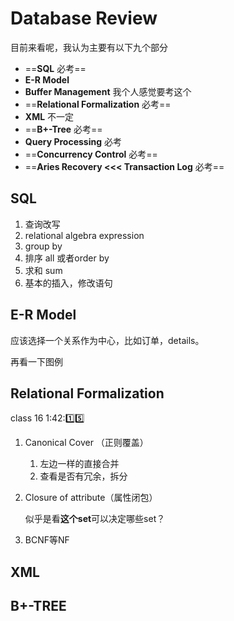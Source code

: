 # Database Review

目前来看呢，我认为主要有以下九个部分

* ==**SQL** 必考==
* **E-R Model**
* **Buffer Management** 我个人感觉要考这个
* ==**Relational Formalization** 必考==
* **XML** 不一定
* ==**B+-Tree** 必考==
* **Query Processing** 必考
* ==**Concurrency Control** 必考==
* ==**Aries Recovery <<< Transaction Log** 必考==



## SQL

1. 查询改写
2. relational algebra expression
3. group by
4. 排序 all 或者order by
5. 求和 sum
6. 基本的插入，修改语句

## E-R Model

应该选择一个关系作为中心，比如订单，details。

再看一下图例

## Relational Formalization

class 16  1:42::one::five:

1. Canonical Cover （正则覆盖）

   1. 左边一样的直接合并
   2. 查看是否有冗余，拆分

2. Closure of attribute（属性闭包）

   似乎是看**这个set**可以决定哪些set？

3. BCNF等NF

## XML



## B+-TREE

